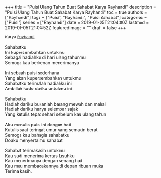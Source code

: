+++
title = "Puisi Ulang Tahun Buat Sahabat Karya Rayhandi"
description = "Puisi Ulang Tahun Buat Sahabat Karya Rayhandi"
toc = true
authors = ["Rayhandi"]
tags = ["Puisi", "Rayhandi", "Puisi Sahabat"]
categories = ["Puisi"]
series = ["Rayhandi"]
date = 2019-01-05T21:04:00Z
lastmod = 2019-01-05T21:04:52Z
featuredImage = ""
draft = false
+++

<div style="text-align: justify;">
<div style="font-size: small;">Karya <a href="/authors/rayhandi/" target="_blank">Rayhandi</a></div><br />
Sahabatku<br />Ini kupersembahkan untukmu<br />Sebagai hadiahku di hari ulang tahunmu<br />Semoga kau berkenan menerimanya<br /><br />Ini sebuah puisi sederhana<br />Yang akan kupersembahkan untukmu<br />Sahabatku terimalah hadiahku ini<br />Ambillah kado dariku untukmu ini<br /><br />Sahabatku<br />Hadiah dariku bukanlah barang mewah dan mahal<br />Hadiah dariku hanya selembar sajak<br />Yang kutulis tepat sehari sebelum kau ulang tahun<br /><br />Aku menulis puisi ini dengan hati<br />Kutulis saat teringat umur yang semakin berat<br />Semoga kau bahagia sahabatku<br />Doaku menyertaimu sahabat<br /><br />Sahabat terimakasih untukmu<br />Kau sudi menerima kertas lusuhku<br />Kau menerimanya dengan senang hati<br />Kau mau membacakannya di depan ribuan muka<br />Terima kasih.</div>
